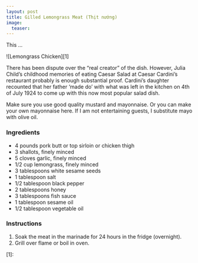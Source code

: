 ```yaml
---
layout: post
title: Gilled Lemongrass Meat (Thịt nướng)
image:
  teaser: 
---
```


This ...


![Lemongrass Chicken][1]

There has been dispute over the “real creator” of the dish. However, Julia Child’s childhood memories of eating Caesar Salad at Caesar Cardini’s restaurant probably is enough substantial proof. Cardini’s daughter recounted that her father ‘made do’ with what was left in the kitchen on 4th of July 1924 to come up with this now most popular salad dish.

Make sure you use good quality mustard and mayonnaise. Or you can make your own mayonnaise here. If I am not entertaining guests, I substitute mayo with olive oil.

### Ingredients
- 4 pounds pork butt or top sirloin or chicken thigh
- 3 shallots, finely minced
- 5 cloves garlic, finely minced
- 1/2 cup lemongrass, finely minced
- 3 tablespoons white sesame seeds
- 1 tablespoon salt
- 1/2 tablespoon black pepper
- 2 tablespoons honey
- 3 tablespoons fish sauce
- 1 tablespoon sesame oil
- 1/2 tablespoon vegetable oil

### Instructions
1. Soak the meat in the marinade for 24 hours in the fridge (overnight).
1. Grill over flame or boil in oven.

[1]: 
